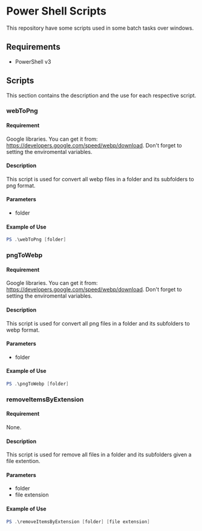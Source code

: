 # Power Shell Scripts
This repository have some scripts used in some batch tasks over windows.

## Requirements
- PowerShell v3

## Scripts
This section contains the description and the use for each respective script.

### webToPng
#### Requirement
Google libraries. You can get it from: <https://developers.google.com/speed/webp/download>. Don't forget to setting the enviromental variables.

#### Description
This script is used for convert all webp files in a folder and its subfolders to png format.

#### Parameters
- folder

#### Example of Use
```powershell
PS .\webToPng [folder]
```

### pngToWebp
#### Requirement
Google libraries. You can get it from: <https://developers.google.com/speed/webp/download>. Don't forget to setting the enviromental variables.

#### Description
This script is used for convert all png files in a folder and its subfolders to webp format.

#### Parameters
- folder

#### Example of Use
```powershell
PS .\pngToWebp [folder]
```

### removeItemsByExtension
#### Requirement
None.

#### Description
This script is used for remove all files in a folder and its subfolders given a file extention.

#### Parameters
- folder
- file extension

#### Example of Use
```powershell
PS .\removeItemsByExtension [folder] [file extension]
```

